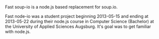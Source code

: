 Fast soup-io is a node.js based replacement for soup.io.

Fast node-io was a student project beginning 2013-05-15 and ending at 2013-05-22 during their node.js course in Computer Science (Bachelor) at the University of Applied Sciences Augsburg. It's goal was to get familiar with node.js.
